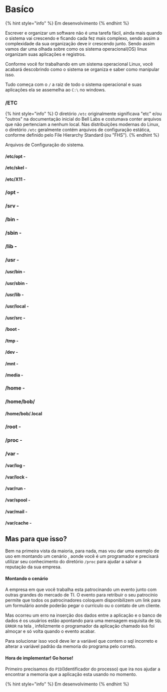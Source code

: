 # Basíco

{% hint style="info" %}
Em desenvolvimento
{% endhint %}

  Escrever e organizar um software não é uma tarefa fácil,  ainda mais quando o sistema vai crescendo e ficando cada fez mais complexo, sendo assim a complexidade da sua organização deve ir crescendo junto. Sendo assim vamos dar uma olhada sobre como os sistema operacional\(OS\) linux organizam suas aplicações e registros.

  Conforme você for trabalhando em um sistema operacional Linux, você acabará descobrindo como o sistema se organiza e saber como manipular isso.

  Tudo começa com o `/`  a raiz de todo o sistema operacional e suas aplicações ela se assemelha ao `C:\` no windows.

### /ETC

{% hint style="info" %}
O diretório `/etc` originalmente significava "etc" e/ou "outros" na documentação inicial do Bell Labs e costumava conter arquivos que não pertenciam a nenhum local. Nas distribuições modernas do Linux, o diretório `/etc` geralmente contém arquivos de configuração estática, conforme definido pelo File Hierarchy Standard \(ou "FHS"\).
{% endhint %}

  Arquivos de Configuração do sistema.

#### /etc/opt -

#### /etc/skel -

#### /etc/X11 -

### /opt - 

### /srv - 

### /bin - 

### /sbin - 

### /lib - 

### /usr - 

#### /usr/bin - 

#### /usr/sbin - 

#### /usr/lib - 

#### /usr/local - 

#### /usr/src -

#### /boot - 

#### /tmp - 

#### /dev - 

#### /mnt - 

#### /media - 

### /home - 

### /home/bob/

#### /home/bob/.local

### /root - 

### /proc - 

### /var - 

#### /var/log - 

#### /var/lock - 

#### /var/run -

#### /var/spool - 

#### /var/mail - 

#### /var/cache -

## Mas para que isso?

  Bem na primeira vista da maioria, para nada, mas vou dar uma exemplo de uso em montando um cenário , aonde você é um programador e precisará utilizar seu conhecimento do diretório `/proc` para ajudar a salvar a reputação da sua empresa.

#### Montando o cenário

  A empresa em que você trabalha esta patrocinando um evento junto com outras grandes do mercado de TI. O evento para retribuir o seu patrocínio permite que todos os patrocinadores coloquem disponibilizem um link para um formulário aonde poderão pegar o currículo ou o contato de um cliente.

  Mas ocorreu um erro na inserção dos dados entre a aplicação e o banco de dados é os usuários estão apontando para uma mensagem esquisita de `SQL ERROR` na tela , infelizmente o programador  da aplicação chamado `Bob` foi almoçar e só volta quando o evento acabar. 

  Para solucionar isso você deve ler a variável que contem o sql incorreto e alterar a variável padrão da memoria do programa pelo correto.

#### Hora de implementar! Go horse!

  Primeiro precisamos do `PID`\(Identificador do processo\) que ira nos ajudar a encontrar a memoria que a  aplicação esta usando no momento.

{% hint style="info" %}
Em desenvolvimento
{% endhint %}

